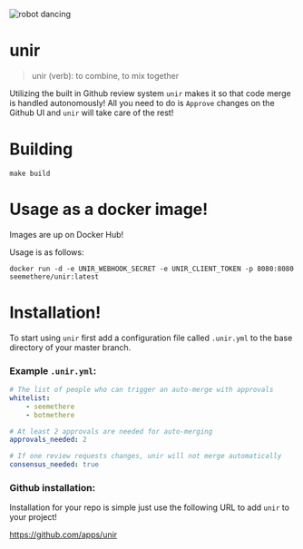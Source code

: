![robot dancing](https://media.giphy.com/media/tczJoRU7XwBS8/giphy.gif)

# unir

> unir (verb): to combine, to mix together

Utilizing the built in Github review system `unir` makes it so that
code merge is handled autonomously! All you need to do is `Approve`
changes on the Github UI and `unir` will take care of the rest!

# Building

```
make build
```

# Usage as a docker image!

Images are up on Docker Hub!

Usage is as follows:

```
docker run -d -e UNIR_WEBHOOK_SECRET -e UNIR_CLIENT_TOKEN -p 8080:8080 seemethere/unir:latest
```

# Installation!

To start using `unir` first add a configuration file called `.unir.yml` to the base directory of
your master branch.

### Example `.unir.yml`:

```yaml
# The list of people who can trigger an auto-merge with approvals
whitelist:
    - seemethere
    - botmethere

# At least 2 approvals are needed for auto-merging
approvals_needed: 2

# If one review requests changes, unir will not merge automatically
consensus_needed: true
```

### Github installation:

Installation for your repo is simple just use the following URL to add `unir` to your project!

https://github.com/apps/unir
